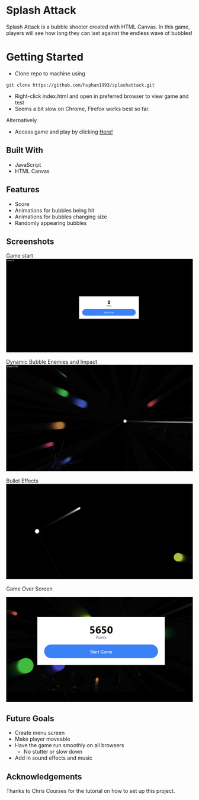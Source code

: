 # Splash Attack

Splash Attack is a bubble shooter created with HTML Canvas.
In this game, players will see how long they can last against the endless wave of bubbles!

# Getting Started
- Clone repo to machine using 
``` 
git clone https://github.com/hvphan1993/splashattack.git
```
- Right-click index.html and open in preferred browser to view game and test  
- Seems a bit slow on Chrome, Firefox works best so far.

Alternatively
- Access game and play by clicking [Here!](https://hvphan1993.github.io/splashattack/)

## Built With
- JavaScript
- HTML Canvas

## Features
- Score
- Animations for bubbles being hit
- Animations for bubbles changing size
- Randomly appearing bubbles

## Screenshots

Game start
![Game load in](assets/img/startscreen.png)

Dynamic Bubble Enemies and Impact
![game in action](assets/img/actionshot1.png)

Bullet Effects
![bullet effects](assets/img/actionshot2.png)

Game Over Screen

![Game over screen](assets/img/gameover.png)

##  Future Goals
- Create menu screen
- Make player moveable
- Have the game run smoothly on all browsers
    - No stutter or slow down
- Add in sound effects and music

## Acknowledgements
Thanks to Chris Courses for the tutorial on how to set up this project. 


